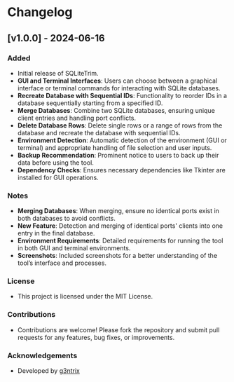 # Changelog

## [v1.0.0] - 2024-06-16
### Added
- Initial release of SQLiteTrim.
- **GUI and Terminal Interfaces**: Users can choose between a graphical interface or terminal commands for interacting with SQLite databases.
- **Recreate Database with Sequential IDs**: Functionality to reorder IDs in a database sequentially starting from a specified ID.
- **Merge Databases**: Combine two SQLite databases, ensuring unique client entries and handling port conflicts.
- **Delete Database Rows**: Delete single rows or a range of rows from the database and recreate the database with sequential IDs.
- **Environment Detection**: Automatic detection of the environment (GUI or terminal) and appropriate handling of file selection and user inputs.
- **Backup Recommendation**: Prominent notice to users to back up their data before using the tool.
- **Dependency Checks**: Ensures necessary dependencies like Tkinter are installed for GUI operations.

### Notes
- **Merging Databases**: When merging, ensure no identical ports exist in both databases to avoid conflicts.
- **New Feature**: Detection and merging of identical ports' clients into one entry in the final database.
- **Environment Requirements**: Detailed requirements for running the tool in both GUI and terminal environments.
- **Screenshots**: Included screenshots for a better understanding of the tool’s interface and processes.

### License
- This project is licensed under the MIT License.

### Contributions
- Contributions are welcome! Please fork the repository and submit pull requests for any features, bug fixes, or improvements.

### Acknowledgements
- Developed by [g3ntrix](https://github.com/g3ntrix)
